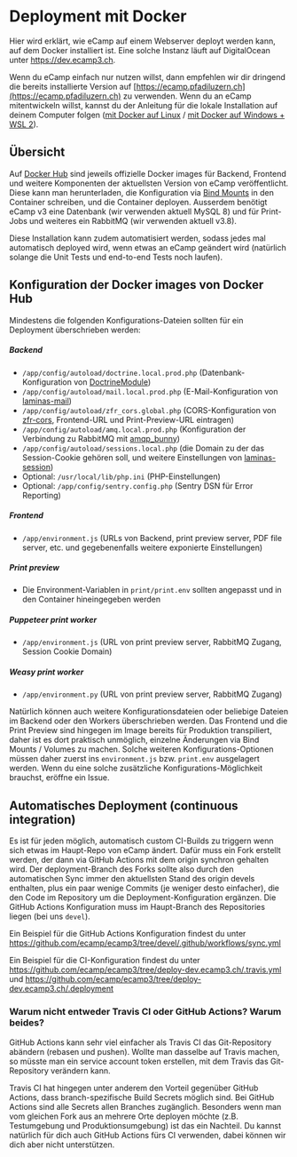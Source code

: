 # Deployment mit Docker

Hier wird erklärt, wie eCamp auf einem Webserver deployt werden kann, auf dem Docker installiert ist. Eine solche Instanz läuft auf DigitalOcean unter https://dev.ecamp3.ch.

Wenn du eCamp einfach nur nutzen willst, dann empfehlen wir dir dringend die bereits installierte Version auf [https://ecamp.pfadiluzern.ch](https://ecamp.pfadiluzern.ch) zu verwenden.
Wenn du an eCamp mitentwickeln willst, kannst du der Anleitung für die lokale Installation auf deinem Computer folgen ([mit Docker auf Linux](./install-docker.md) / [mit Docker auf Windows + WSL 2](https://github.com/ecamp/ecamp3/wiki/Getting-started-on-Windows)).

## Übersicht
Auf [Docker Hub](https://hub.docker.com/u/ecamp) sind jeweils offizielle Docker images für Backend, Frontend und weitere Komponenten der aktuellsten Version von eCamp veröffentlicht.
Diese kann man herunterladen, die Konfiguration via [Bind Mounts](https://docs.docker.com/storage/bind-mounts/) in den Container schreiben, und die Container deployen.
Ausserdem benötigt eCamp v3 eine Datenbank (wir verwenden aktuell MySQL 8) und für Print-Jobs und weiteres ein RabbitMQ (wir verwenden aktuell v3.8).

Diese Installation kann zudem automatisiert werden, sodass jedes mal automatisch deployed wird, wenn etwas an eCamp geändert wird (natürlich solange die Unit Tests und end-to-end Tests noch laufen).

## Konfiguration der Docker images von Docker Hub
Mindestens die folgenden Konfigurations-Dateien sollten für ein Deployment überschrieben werden:

##### Backend
* `/app/config/autoload/doctrine.local.prod.php` (Datenbank-Konfiguration von [DoctrineModule](https://github.com/doctrine/DoctrineModule/blob/master/docs/authentication.md))
* `/app/config/autoload/mail.local.prod.php` (E-Mail-Konfiguration von [laminas-mail](https://docs.laminas.dev/laminas-mail/transport/intro/))
* `/app/config/autoload/zfr_cors.global.php` (CORS-Konfiguration von [zfr-cors](https://github.com/zf-fr/zfr-cors#configuring-the-module), Frontend-URL und Print-Preview-URL eintragen)
* `/app/config/autoload/amq.local.prod.php` (Konfiguration der Verbindung zu RabbitMQ mit [amqp_bunny](https://github.com/php-enqueue/enqueue-dev/blob/master/docs/transport/amqp_bunny.md#create-context))
* `/app/config/autoload/sessions.local.php` (die Domain zu der das Session-Cookie gehören soll, und weitere Einstellungen von [laminas-session](https://docs.laminas.dev/laminas-session/config/))
* Optional: `/usr/local/lib/php.ini` (PHP-Einstellungen)
* Optional: `/app/config/sentry.config.php` (Sentry DSN für Error Reporting)

##### Frontend
* `/app/environment.js` (URLs von Backend, print preview server, PDF file server, etc. und gegebenenfalls weitere exponierte Einstellungen)

##### Print preview
* Die Environment-Variablen in `print/print.env` sollten angepasst und in den Container hineingegeben werden

##### Puppeteer print worker
* `/app/environment.js` (URL von print preview server, RabbitMQ Zugang, Session Cookie Domain)

##### Weasy print worker
* `/app/environment.py` (URL von print preview server, RabbitMQ Zugang)

Natürlich können auch weitere Konfigurationsdateien oder beliebige Dateien im Backend oder den Workers überschrieben werden. Das Frontend und die Print Preview sind hingegen im Image bereits für Produktion transpiliert, daher ist es dort praktisch unmöglich, einzelne Änderungen via Bind Mounts / Volumes zu machen. Solche weiteren Konfigurations-Optionen müssen daher zuerst ins `environment.js` bzw. `print.env` ausgelagert werden. Wenn du eine solche zusätzliche Konfigurations-Möglichkeit brauchst, eröffne ein Issue.

## Automatisches Deployment (continuous integration)

Es ist für jeden möglich, automatisch custom CI-Builds zu triggern wenn sich etwas im Haupt-Repo von eCamp ändert. Dafür muss ein Fork erstellt werden, der dann via GitHub Actions mit dem origin synchron gehalten wird.
Der deployment-Branch des Forks sollte also durch den automatischen Sync immer den aktuellsten Stand des origin devels enthalten, plus ein paar wenige Commits (je weniger desto einfacher), die den Code im Repository um die Deployment-Konfiguration ergänzen. Die GitHub Actions Konfiguration muss im Haupt-Branch des Repositories liegen (bei uns `devel`).

Ein Beispiel für die GitHub Actions Konfiguration findest du unter https://github.com/ecamp/ecamp3/tree/devel/.github/workflows/sync.yml

Ein Beispiel für die CI-Konfiguration findest du unter https://github.com/ecamp/ecamp3/tree/deploy-dev.ecamp3.ch/.travis.yml und https://github.com/ecamp/ecamp3/tree/deploy-dev.ecamp3.ch/.deployment

### Warum nicht entweder Travis CI oder GitHub Actions? Warum beides?
GitHub Actions kann sehr viel einfacher als Travis CI das Git-Repository abändern (rebasen und pushen). Wollte man dasselbe auf Travis machen, so müsste man ein service account token erstellen, mit dem Travis das Git-Repository verändern kann.

Travis CI hat hingegen unter anderem den Vorteil gegenüber GitHub Actions, dass branch-spezifische Build Secrets möglich sind. Bei GitHub Actions sind alle Secrets allen Branches zugänglich. Besonders wenn man vom gleichen Fork aus an mehrere Orte deployen möchte (z.B. Testumgebung und Produktionsumgebung) ist das ein Nachteil. Du kannst natürlich für dich auch GitHub Actions fürs CI verwenden, dabei können wir dich aber nicht unterstützen.

